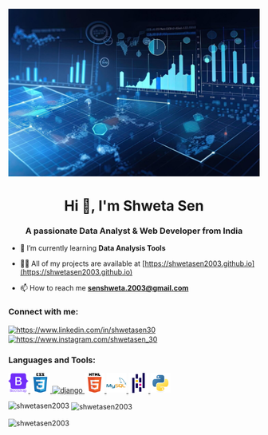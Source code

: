 ![logo](https://github.com/Shwetasen2003/Shwetasen2003/blob/main/hero-bg2.jpg)
<h1 align="center">Hi 👋, I'm Shweta Sen</h1>
<h3 align="center">A passionate Data Analyst & Web Developer from India</h3>

- 🌱 I’m currently learning **Data Analysis Tools**

- 👨‍💻 All of my projects are available at [https://shwetasen2003.github.io](https://shwetasen2003.github.io)

- 📫 How to reach me **senshweta.2003@gmail.com**

<h3 align="left">Connect with me:</h3>
<p align="left">
<a href="https://linkedin.com/in/https://www.linkedin.com/in/shwetasen30" target="blank"><img align="center" src="https://raw.githubusercontent.com/rahuldkjain/github-profile-readme-generator/master/src/images/icons/Social/linked-in-alt.svg" alt="https://www.linkedin.com/in/shwetasen30" height="30" width="40" /></a>
<a href="https://instagram.com/https://www.instagram.com/shwetasen_30" target="blank"><img align="center" src="https://raw.githubusercontent.com/rahuldkjain/github-profile-readme-generator/master/src/images/icons/Social/instagram.svg" alt="https://www.instagram.com/shwetasen_30" height="30" width="40" /></a>
</p>

<h3 align="left">Languages and Tools:</h3>
<p align="left"> <a href="https://getbootstrap.com" target="_blank" rel="noreferrer"> <img src="https://raw.githubusercontent.com/devicons/devicon/master/icons/bootstrap/bootstrap-plain-wordmark.svg" alt="bootstrap" width="40" height="40"/> </a> <a href="https://www.w3schools.com/css/" target="_blank" rel="noreferrer"> <img src="https://raw.githubusercontent.com/devicons/devicon/master/icons/css3/css3-original-wordmark.svg" alt="css3" width="40" height="40"/> </a> <a href="https://www.djangoproject.com/" target="_blank" rel="noreferrer"> <img src="https://cdn.worldvectorlogo.com/logos/django.svg" alt="django" width="40" height="40"/> </a> <a href="https://www.w3.org/html/" target="_blank" rel="noreferrer"> <img src="https://raw.githubusercontent.com/devicons/devicon/master/icons/html5/html5-original-wordmark.svg" alt="html5" width="40" height="40"/> </a> <a href="https://www.mysql.com/" target="_blank" rel="noreferrer"> <img src="https://raw.githubusercontent.com/devicons/devicon/master/icons/mysql/mysql-original-wordmark.svg" alt="mysql" width="40" height="40"/> </a> <a href="https://pandas.pydata.org/" target="_blank" rel="noreferrer"> <img src="https://raw.githubusercontent.com/devicons/devicon/2ae2a900d2f041da66e950e4d48052658d850630/icons/pandas/pandas-original.svg" alt="pandas" width="40" height="40"/> </a> <a href="https://www.python.org" target="_blank" rel="noreferrer"> <img src="https://raw.githubusercontent.com/devicons/devicon/master/icons/python/python-original.svg" alt="python" width="40" height="40"/> </a> </p>

<p><img align="left" src="https://github-readme-stats.vercel.app/api/top-langs?username=shwetasen2003&show_icons=true&locale=en&layout=compact" alt="shwetasen2003" /></p>

<p>&nbsp;<img align="center" src="https://github-readme-stats.vercel.app/api?username=shwetasen2003&show_icons=true&locale=en" alt="shwetasen2003" /></p>

<p><img align="center" src="https://github-readme-streak-stats.herokuapp.com/?user=shwetasen2003&" alt="shwetasen2003" /></p>


